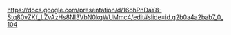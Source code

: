 
https://docs.google.com/presentation/d/16ohPnDaY8-Stq80vZKf_LZvAzHs8NI3VbN0kqWUMmc4/edit#slide=id.g2b0a4a2bab7_0_104

